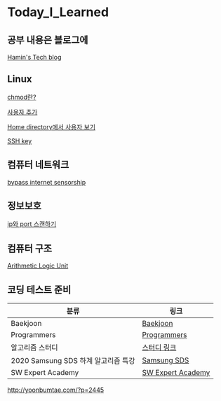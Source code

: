 # Today_I_Learned

## 공부 내용은 블로그에
[Hamin's Tech blog](https://hamin7.github.io/)

## Linux
[chmod란?](./Linux/chmodKor.md)
<br>

[사용자 추가](./Linux/addUser.md)
<br>

[Home directory에서 사용자 보기](./Linux/lookTheUserIntoHomeDir.md)
<br>

[SSH key](./Linux/AboutSSH_key.md)

## 컴퓨터 네트워크
[bypass internet sensorship](./Network/bypassInternetSensorshipKor.md)

## 정보보호
[ip와 port 스캔하기](./Network/portScan.md)

## 컴퓨터 구조
[Arithmetic Logic Unit](./ComputerArchitecture/Logisim.md)

## 코딩 테스트 준비

분류|링크
-|-
Baekjoon|[Baekjoon](/CodingTest/Baekjoon.md)
Programmers|[Programmers](/CodingTest/Programmers/programmers.md)
알고리즘 스터디|[스터디 링크](https://github.com/suhyun1/algorithm-study)
2020 Samsung SDS 하계 알고리즘 특강|[Samsung SDS](/CodingTest/SDS/practice.md)
SW Expert Academy|[SW Expert Academy](/CodingTest/SW_Expert_Academy.md)

http://yoonbumtae.com/?p=2445
